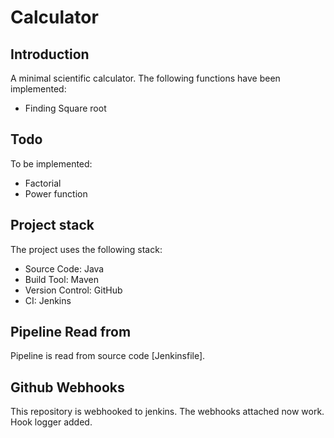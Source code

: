 # Calculator

## Introduction
A minimal scientific calculator. The following functions have been implemented:
- Finding Square root

## Todo
To be implemented:
- Factorial
- Power function

## Project stack
The project uses the following stack: 
- Source Code: Java
- Build Tool: Maven
- Version Control: GitHub
- CI: Jenkins

## Pipeline Read from
Pipeline is read from source code [Jenkinsfile].

## Github Webhooks
This repository is webhooked to jenkins. The webhooks attached now work.
Hook logger added.
